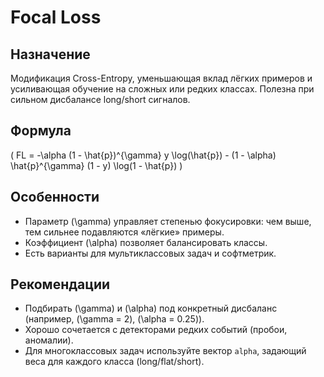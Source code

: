 # Focal Loss

## Назначение
Модификация Cross-Entropy, уменьшающая вклад лёгких примеров и усиливающая обучение на сложных или редких классах. Полезна при сильном дисбалансе long/short сигналов.

## Формула
\( FL = -\alpha (1 - \hat{p})^{\gamma} y \log(\hat{p}) - (1 - \alpha) \hat{p}^{\gamma} (1 - y) \log(1 - \hat{p}) \)

## Особенности
- Параметр \(\gamma\) управляет степенью фокусировки: чем выше, тем сильнее подавляются «лёгкие» примеры.
- Коэффициент \(\alpha\) позволяет балансировать классы.
- Есть варианты для мультиклассовых задач и софтметрик.

## Рекомендации
- Подбирать \(\gamma\) и \(\alpha\) под конкретный дисбаланс (например, \(\gamma = 2\), \(\alpha = 0.25\)).
- Хорошо сочетается с детекторами редких событий (пробои, аномалии).
- Для многоклассовых задач используйте вектор `alpha`, задающий веса для каждого класса (long/flat/short).
